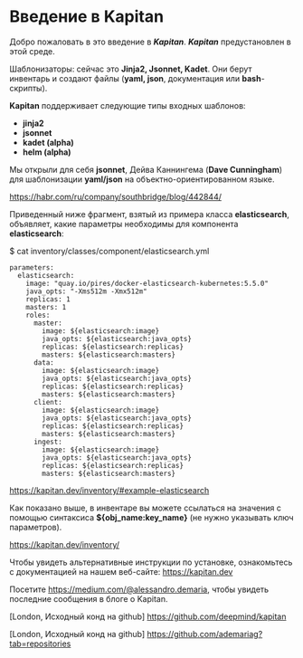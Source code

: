 # Введение в Kapitan

Добро пожаловать в это введение в ***Kapitan***. 
***Kapitan*** предустановлен в этой среде.

Шаблонизаторы: сейчас это **Jinja2, Jsonnet, Kadet**. Они берут инвентарь и создают файлы (**yaml, json**, документация или **bash**-скрипты).

**Kapitan** поддерживает следующие типы входных шаблонов:
 - **jinja2**
 - **jsonnet**
 - **kadet (alpha)**
 - **helm (alpha)**

Мы открыли для себя **jsonnet**, Дейва Каннингема (**Dave Cunningham**) для шаблонизации **yaml/json** на объектно-ориентированном языке.

https://habr.com/ru/company/southbridge/blog/442844/

Приведенный ниже фрагмент, взятый из примера класса **elasticsearch**, объявляет, какие параметры необходимы для компонента **elasticsearch**:

$ cat inventory/classes/component/elasticsearch.yml

```
parameters:
  elasticsearch:
    image: "quay.io/pires/docker-elasticsearch-kubernetes:5.5.0"
    java_opts: "-Xms512m -Xmx512m"
    replicas: 1
    masters: 1
    roles:
      master:
        image: ${elasticsearch:image}
        java_opts: ${elasticsearch:java_opts}
        replicas: ${elasticsearch:replicas}
        masters: ${elasticsearch:masters}
      data:
        image: ${elasticsearch:image}
        java_opts: ${elasticsearch:java_opts}
        replicas: ${elasticsearch:replicas}
        masters: ${elasticsearch:masters}
      client:
        image: ${elasticsearch:image}
        java_opts: ${elasticsearch:java_opts}
        replicas: ${elasticsearch:replicas}
        masters: ${elasticsearch:masters}
      ingest:
        image: ${elasticsearch:image}
        java_opts: ${elasticsearch:java_opts}
        replicas: ${elasticsearch:replicas}
        masters: ${elasticsearch:masters}
```

https://kapitan.dev/inventory/#example-elasticsearch

Как показано выше, в инвентаре вы можете ссылаться на значения с помощью синтаксиса **${obj_name:key_name}** (не нужно указывать ключ параметров).

https://kapitan.dev/inventory/


Чтобы увидеть альтернативные инструкции по установке, ознакомьтесь с документацией на нашем веб-сайте: https://kapitan.dev

Посетите https://medium.com/@alessandro.demaria, чтобы увидеть последние сообщения в блоге о Kapitan.

[London, Исходный конд на github] https://github.com/deepmind/kapitan

[London, Исходный конд на github] https://github.com/ademariag?tab=repositories


